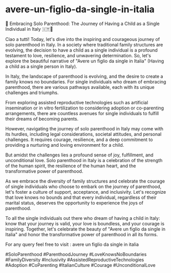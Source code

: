# avere-un-figlio-da-single-in-italia

🌟 Embracing Solo Parenthood: The Journey of Having a Child as a Single Individual in Italy 🇮🇹👶

Ciao a tutti! Today, let's dive into the inspiring and courageous journey of solo parenthood in Italy. In a society where traditional family structures are evolving, the decision to have a child as a single individual is a profound testament to love, resilience, and unwavering determination. So, let's explore the beautiful narrative of "Avere un figlio da single in Italia" (Having a child as a single person in Italy).

In Italy, the landscape of parenthood is evolving, and the desire to create a family knows no boundaries. For single individuals who dream of embracing parenthood, there are various pathways available, each with its unique challenges and triumphs.

From exploring assisted reproductive technologies such as artificial insemination or in vitro fertilization to considering adoption or co-parenting arrangements, there are countless avenues for single individuals to fulfill their dreams of becoming parents.

However, navigating the journey of solo parenthood in Italy may come with its hurdles, including legal considerations, societal attitudes, and personal challenges. It requires courage, resilience, and a deep commitment to providing a nurturing and loving environment for a child.

But amidst the challenges lies a profound sense of joy, fulfillment, and unconditional love. Solo parenthood in Italy is a celebration of the strength of the human spirit, the resilience of the human heart, and the transformative power of parenthood.

As we embrace the diversity of family structures and celebrate the courage of single individuals who choose to embark on the journey of parenthood, let's foster a culture of support, acceptance, and inclusivity. Let's recognize that love knows no bounds and that every individual, regardless of their marital status, deserves the opportunity to experience the joys of parenthood.

To all the single individuals out there who dream of having a child in Italy: know that your journey is valid, your love is boundless, and your courage is inspiring. Together, let's celebrate the beauty of "Avere un figlio da single in Italia" and honor the transformative power of parenthood in all its forms.

For any query feel free to visit : avere un figlio da single in italia

#SoloParenthood #ParenthoodJourney #LoveKnowsNoBoundaries #FamilyDiversity #Inclusivity #AssistedReproductiveTechnologies #Adoption #CoParenting #ItalianCulture #Courage #UnconditionalLove

